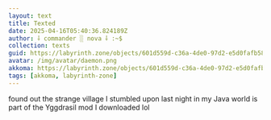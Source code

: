 ```yaml
---
layout: text
title: Texted
date: 2025-04-16T05:40:36.824189Z
author: ⸸ commander ░ nova ⸸ :~$
collection: texts
guid: https://labyrinth.zone/objects/601d559d-c36a-4de0-97d2-e5d0fafb58db
avatar: /img/avatar/daemon.png
akkoma: https://labyrinth.zone/objects/601d559d-c36a-4de0-97d2-e5d0fafb58db
tags: [akkoma, labyrinth-zone]
---
```


<p>found out the strange village I stumbled upon last night in my Java world is part of the Yggdrasil mod I downloaded lol</p>
